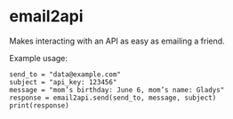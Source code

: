 # email2api
Makes interacting with an API as easy as emailing a friend.

Example usage:

``` import email2api
send_to = "data@example.com"
subject = "api_key: 123456"
message = "mom’s birthday: June 6, mom’s name: Gladys"
response = email2api.send(send_to, message, subject)
print(response)
```
